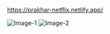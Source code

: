 
https://prakhar-netflix.netlify.app/


![Image-1](https://user-images.githubusercontent.com/113597726/230768567-3a299fa8-608f-48bf-a8c2-0777d4b89489.png)
![Image-2](https://user-images.githubusercontent.com/113597726/230768591-16704011-b9b4-4ea6-898a-3368d5b21635.png)
